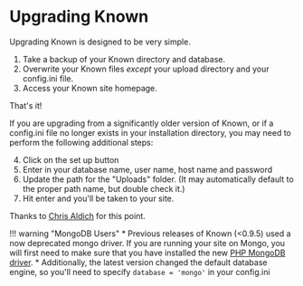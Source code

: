 # Upgrading Known

Upgrading Known is designed to be very simple.

1. Take a backup of your Known directory and database.
2. Overwrite your Known files _except_ your upload directory and your config.ini file.
3. Access your Known site homepage.

That's it!

If you are upgrading from a significantly older version of Known, or if a config.ini file no longer exists in your
installation directory, you may need to perform the following additional steps:

4. Click on the set up button
5. Enter in your database name, user name, host name and password
6. Update the path for the "Uploads" folder. (It may automatically default to the proper path name, but double check it.)
7. Hit enter and you'll be taken to your site.

Thanks to [Chris Aldich](http://stream.boffosocko.com/2015/upgrading-withknown-on-ones-own-server) for this point.

!!! warning "MongoDB Users"
    * Previous releases of Known (<0.9.5) used a now deprecated mongo driver. If you are running your site on Mongo, you will first need to make sure that you have installed the new [PHP MongoDB driver](https://secure.php.net/manual/en/set.mongodb.php).
    * Additionally, the latest version changed the default database engine, so you'll need to specify ```database = 'mongo'``` in your config.ini